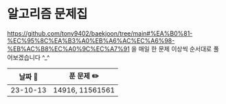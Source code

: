 # 알고리즘 문제집

https://github.com/tony9402/baekjoon/tree/main#%EA%B0%81-%EC%95%8C%EA%B3%A0%EB%A6%AC%EC%A6%98-%EB%AC%B8%EC%A0%9C%EC%A7%91 을 매일 한 문제 이상씩 순서대로 풀어보겠습니다 ^\_^

| 날짜 📅  |   푼 문제 ✏️    |
| :------: | :-------------: |
| 23-10-13 | 14916, 11561561 |
